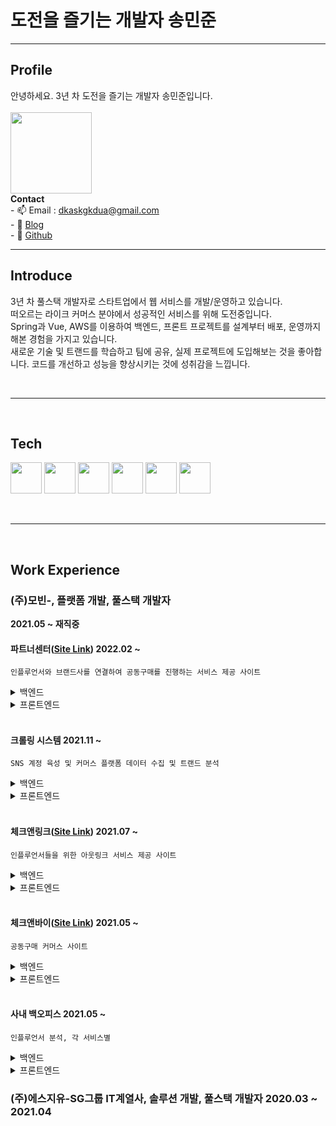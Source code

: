 # 도전을 즐기는 개발자 송민준
  ---
## Profile
안녕하세요. 3년 차 도전을 즐기는 개발자 송민준입니다.<br><br>
<image src="https://user-images.githubusercontent.com/56568571/164507647-f2b57268-aa87-4128-8d80-3c190e0c5ed8.jpg" height="130" width="130">
  <br>
  **Contact**
  <br> - 📫 Email : dkaskgkdua@gmail.com
  <br> - 🌱 [Blog](https://song8420.tistory.com/) 
  <br> - 🌱 [Github](https://github.com/dkaskgkdua)
<br>
  
  ---

  
## Introduce
 3년 차 풀스택 개발자로 스타트업에서 웹 서비스를 개발/운영하고 있습니다.<br>
 떠오르는 라이크 커머스 분야에서 성공적인 서비스를 위해 도전중입니다.<br>
 Spring과 Vue, AWS를 이용하여 백엔드, 프론트 프로젝트를 설계부터 배포, 운영까지 해본 경험을 가지고 있습니다.<br>
 새로운 기술 및 트랜드를 학습하고 팀에 공유, 실제 프로젝트에 도입해보는 것을 좋아합니다. 코드를 개선하고 성능을 향상시키는 것에 성취감을 느낍니다.
  
  <br>
  
  ---
  <br>
  
## Tech  
<image src="https://user-images.githubusercontent.com/56568571/107945025-5ed89680-6fd2-11eb-8267-3eedb9c2ccac.png" height="50" width="50"> <image src="https://user-images.githubusercontent.com/56568571/162583121-ef8ada41-c996-4bf9-9deb-381b8a2af28d.svg" height="50" width="50"> <image src="https://user-images.githubusercontent.com/56568571/107945889-9d228580-6fd3-11eb-873c-1919bb065a90.png" height="50" width="50"> <image src="https://user-images.githubusercontent.com/56568571/107945824-8845f200-6fd3-11eb-91e0-33e0a1a3b92e.png" height="50" width="50"> <image src="https://user-images.githubusercontent.com/56568571/107945808-82501100-6fd3-11eb-83a6-2a2da0d71ae4.png" height="50" width="50"> <image src="https://kr.vuejs.org/images/logo.png" height="50" width="50"> 
  
<br>
  
  ---
  <br>
  
## Work Experience

### (주)모빈-, 플랫폼 개발, 풀스택 개발자 
  **2021.05 ~ 재직중** 
  
#### 파트너센터([Site Link](https://partner.checknbuy.co.kr/)) 2022.02 ~
`인플루언서와 브랜드사를 연결하여 공동구매를 진행하는 서비스 제공 사이트`
<details>
  <summary>백엔드</summary>
&nbsp;- 브랜드사 주문관리 어드민 개발<br>
&nbsp;- 발주, 배송처리, 취소, 교환, 환불처리 등 개발<br>
&nbsp;- pg사 결제 api 연동 개발<br>
&nbsp;- 엑셀 일괄 처리, 다운로드 등 엑셀 기능 개발<br>
&nbsp;- 결제 정보 및 CS관리 기능 개발<br>
&nbsp;- 스윗트레커 연동 배송조회 api 개발<br>
&nbsp;- 공통코드 개념 도입 및 개발(db function 및 공통js, api)<br>
&nbsp;- 공동구매 딜 관리 개발<br>
&nbsp;- 인플루언서 및 브랜드사 매칭 건 공동구매 딜 관리<br>
&nbsp;- 공동구매 사이트 체크앤바이에 노출되는 데이터 세팅<br>
</details>
<details>
<summary>프론트엔드</summary>
&nbsp;- 아키텍처 설계 및 컨벤션 정립<br>
&nbsp;- 공통 함수 및 컴포넌트, 레이아웃 개발<br>
&nbsp;- 라이브러리별 모듈 개발(axios, vuex)<br>
&nbsp;- css 전처리기 도입 및 개발<br>
</details> 
  <br>
  
#### 크롤링 시스템 2021.11 ~ 
`SNS 계정 육성 및 커머스 플랫폼 데이터 수집 및 트랜드 분석`
<details>
  <summary>백엔드</summary>
&nbsp;- SNS 계정 육성 시스템 설계(셀레니움 사용)<br>
&nbsp;- AWS 환경 크롤링 서버 5대 운영 및 세팅 <br>
&nbsp;- JPA, QueryDsl 도입 및 연관관계 세팅 개발(테이블 약 20개)<br>
&nbsp;- DM 발송 기능 개발(분석된 인플루언서 대상 제안 DM 발송 - 일평균 150건 )<br>
&nbsp;- 커머스 플랫폼 상품 및 브랜드 정보 수집 및 데이터 분석, 트랜드 도출(월평균 100만건)<br>
&nbsp;- 시스템 모니터링 및 로그 분석  
</details>
<details>
<summary>프론트엔드</summary>
&nbsp;- SNS 크롤링 어드민 개발(계정, 포스트, 댓글, 팔로잉 등)<br>
&nbsp;- 커머스 크롤링 어드민 개발(카테고리, 키워드, 트랜드 등)<br>
&nbsp;- 서버관리 어드민 개발  
</details>   
  <br>
  
#### 체크앤링크([Site Link](https://link.checknbuy.co.kr/)) 2021.07 ~
`인플루언서들을 위한 아웃링크 서비스 제공 사이트`
<details>
  <summary>백엔드</summary>
&nbsp;- 프로젝트 환경 구축(Spring)<br>  
&nbsp;- AOP를 이용한 Transaction 처리(횡단 관심사 분리)  <br>  
&nbsp;- 메인화면, 로그인, 회원가입, 마이페이지, 링크관리, 통계, Q&A 등 전체 기능 개발
&nbsp;- 링크관리 기능 테스트코드 작성  
</details>
<details>
  <summary>프론트엔드</summary>
&nbsp;- 프로젝트 환경 구축(Nuxt.js, Vuetify)<br>  
&nbsp;- Nuxt.js 도입을 통한 초기 로딩 속도 개선 및 SEO 강화<br>  
&nbsp;- 반응형 웹 페이지 개발<br> 
&nbsp;- pm2, nginx를 이용한 AWS 배포 및 <br> 
&nbsp;- 메인화면, 로그인, 회원가입, 마이페이지, 링크관리, 통계, Q&A 등 전체 기능 개발  
</details>
  <br>
  
#### 체크앤바이([Site Link](https://checknbuy.co.kr/)) 2021.05 ~
`공동구매 커머스 사이트`
<details>
  <summary>백엔드</summary>
&nbsp;- 인플루언서, 상품 추천 큐레이션 api개발<br>  
&nbsp;- 공동구매 알림톡 스케줄러 개발  <br>  
</details>
<details>
  <summary>프론트엔드</summary>
&nbsp;- 일반 상품군, 배너 캐러셀 개발<br>  
</details>
  <br>
  
#### 사내 백오피스 2021.05 ~
`인플루언서 분석, 각 서비스별 `
<details>
  <summary>백엔드</summary>
&nbsp;- 딜별 구매데이터 분석 개발<br>  
&nbsp;- 딜 매출관리, 요약 개발<br>  
&nbsp;- 체크앤바이, 링크 통계(유저, 시간별, 매출 등)<br>
</details>
<details>
  <summary>프론트엔드</summary>
&nbsp;- 시스템관리 개발(메뉴, 권한, 계정, 로그, 엑셀)<br>
&nbsp;- 인플루언서 분석 개발(매칭, 비교, 관리, DM)<br>
&nbsp;- 체크앤바이, 링크 통계<br>
&nbsp;- 딜 제안서 및 딜리포트 개발(관리 및 알림톡 발송)<br>    
</details>
  
  
  
### (주)에스지유-SG그룹 IT계열사, 솔루션 개발, 풀스택 개발자 **2020.03 ~ 2021.04**  


 


